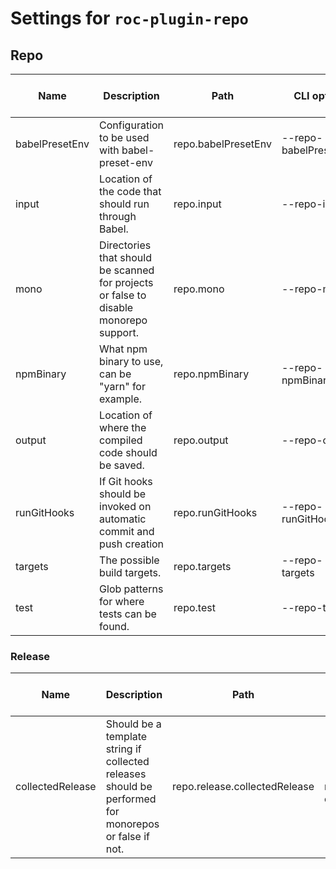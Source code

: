 # Settings for `roc-plugin-repo`

## Repo

| Name             | Description                                                                                          | Path                          | CLI option                      | Default                                                    | Type                      | Required | Can be empty | Extensions      |
| ---------------- | ---------------------------------------------------------------------------------------------------- | ----------------------------- | ------------------------------- | ---------------------------------------------------------- | ------------------------- | -------- | ------------ | --------------- |
| babelPresetEnv   | Configuration to be used with babel-preset-env                                                       | repo.babelPresetEnv           | --repo-babelPresetEnv           | `{}`                                                       | `Object()`                | No       | Yes          | roc-plugin-repo |
| input            | Location of the code that should run through Babel.                                                  | repo.input                    | --repo-input                    | `"src"`                                                    | `Filepath`                | No       | Yes          | roc-plugin-repo |
| mono             | Directories that should be scanned for projects or false to disable monorepo support.                | repo.mono                     | --repo-mono                     | `["packages","extensions"]`                                | `Array(Filepath) / false` | No       |              | roc-plugin-repo |
| npmBinary        | What npm binary to use, can be &quot;yarn&quot; for example.                                         | repo.npmBinary                | --repo-npmBinary                | `"npm"`                                                    | `String`                  | No       | Yes          | roc-plugin-repo |
| output           | Location of where the compiled code should be saved.                                                 | repo.output                   | --repo-output                   | `"lib"`                                                    | `Filepath`                | No       | Yes          | roc-plugin-repo |
| runGitHooks      | If Git hooks should be invoked on automatic commit and push creation                                 | repo.runGitHooks              | --repo-runGitHooks              | `false`                                                    | `Boolean`                 | No       |              | roc-plugin-repo |
| targets          | The possible build targets.                                                                          | repo.targets                  | --repo-targets                  | `["cjs","esm"]`                                            | `Array(/cjs|esm/)`        | No       | Yes          | roc-plugin-repo |
| test             | Glob patterns for where tests can be found.                                                          | repo.test                     | --repo-test                     | `["**/__tests__/**/*.js?(x)","**/(*.)(spec|test).js?(x)"]` | `Array(String)`           | No       | Yes          | roc-plugin-repo |

### Release

| Name             | Description                                                                                          | Path                          | CLI option                      | Default                                                    | Type                      | Required | Can be empty | Extensions      |
| ---------------- | ---------------------------------------------------------------------------------------------------- | ----------------------------- | ------------------------------- | ---------------------------------------------------------- | ------------------------- | -------- | ------------ | --------------- |
| collectedRelease | Should be a template string if collected releases should be performed for monorepos or false if not. | repo.release.collectedRelease | --repo-release-collectedRelease | `"[name:2:a].[hash:6].[date:yyyy-mm-dd]"`                  | `false / String`          | No       |              | roc-plugin-repo |
